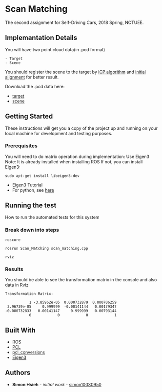 # Scan Matching
The second assignment for Self-Driving Cars, 2018 Spring, NCTUEE.

## Implemantation Details
You will have two point cloud data(in .pcd format)
```
- Target
- Scene
```

You should register the scene to the target by [ICP algorithm](http://docs.pointclouds.org/trunk/classpcl_1_1_iterative_closest_point.html) and [initial alignment](http://docs.pointclouds.org/1.7.1/classpcl_1_1_sample_consensus_initial_alignment.html) for better result.

Download the .pcd data here:
- [target](https://drive.google.com/open?id=1fwtY0iXM2zbjaMjIPrWtkYzg9icNZJ8u)
- [scene](https://drive.google.com/open?id=1zM5qwsZRcAugGn-vlBmgevj6j01IF9vf)

## Getting Started
These instructions will get you a copy of the project up and running on your local machine for development and testing purposes.

### Prerequisites
You will need to do matrix operation during implementation: Use Eigen3
Note: It is already installed when installing ROS
If not, you can install Eigen3:
```
sudo apt-get install libeigen3-dev
```
- [Eigen3 Tutorial](http://eigen.tuxfamily.org/dox-devel/group__QuickRefPage.html)
- For python, see [here](https://github.com/jrl-umi3218/Eigen3ToPython)

## Running the test
How to run the automated tests for this system

### Break down into steps

`roscore`

`rosrun Scan_Matching scan_matching.cpp`

`rviz`

### Results
You should be able to see the transformation matrix in the console and also data in Rviz
```
Transformation Matrix: 

           1 -3.85962e-05  0.000732879  0.000706259
 3.96739e-05     0.999999  -0.00141144   0.00179347
-0.000732833   0.00141147     0.999999   0.00793144
           0            0            0            1
```

## Built With
- [ROS](http://www.ros.org/)
- [PCL](http://docs.pointclouds.org/trunk/index.html)
- [pcl_conversions](http://wiki.ros.org/pcl_conversions)
- [Eigen3](http://eigen.tuxfamily.org/index.php?title=Main_Page)

## Authors
- **Simon Hsieh** - *initial work* - [simon10030950](https://github.com/simon10030950)




